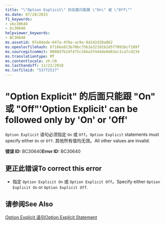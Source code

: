 ```yaml
---
title: "\"Option Explicit\" 的后面只能跟 \"On\" 或 \"Off\""
ms.date: 07/20/2015
f1_keywords:
- vbc30640
- bc30640
helpviewer_keywords:
- BC30640
ms.assetid: 07e84ede-647a-4f8a-ac9a-8d242d20a862
ms.openlocfilehash: 67166a913b78bc7563a32101b2d5f7093bcf189f
ms.sourcegitcommit: 0888d7b24f475c346a3f444de8d83ec1ca7cd234
ms.translationtype: MT
ms.contentlocale: zh-CN
ms.lasthandoff: 12/22/2018
ms.locfileid: "53772517"
---
```

# <a name="option-explicit-can-be-followed-only-by-on-or-off"></a><span data-ttu-id="0362e-102">"Option Explicit" 的后面只能跟 "On" 或 "Off"</span><span class="sxs-lookup"><span data-stu-id="0362e-102">'Option Explicit' can be followed only by 'On' or 'Off'</span></span>
<span data-ttu-id="0362e-103">`Option Explicit` 语句必须指定 `On` 或 `Off`。</span><span class="sxs-lookup"><span data-stu-id="0362e-103">`Option Explicit` statements must specify either `On` or `Off`.</span></span> <span data-ttu-id="0362e-104">其他所有值均无效。</span><span class="sxs-lookup"><span data-stu-id="0362e-104">All other values are invalid.</span></span>  
  
 <span data-ttu-id="0362e-105">**错误 ID:** BC30640</span><span class="sxs-lookup"><span data-stu-id="0362e-105">**Error ID:** BC30640</span></span>  
  
## <a name="to-correct-this-error"></a><span data-ttu-id="0362e-106">更正此错误</span><span class="sxs-lookup"><span data-stu-id="0362e-106">To correct this error</span></span>  
  
-   <span data-ttu-id="0362e-107">指定 `Option Explicit On` 或 `Option Explicit Off`。</span><span class="sxs-lookup"><span data-stu-id="0362e-107">Specify either `Option Explicit On` or `Option Explicit Off`.</span></span>  
  
## <a name="see-also"></a><span data-ttu-id="0362e-108">请参阅</span><span class="sxs-lookup"><span data-stu-id="0362e-108">See Also</span></span>  
 [<span data-ttu-id="0362e-109">Option Explicit 语句</span><span class="sxs-lookup"><span data-stu-id="0362e-109">Option Explicit Statement</span></span>](../../visual-basic/language-reference/statements/option-explicit-statement.md)
